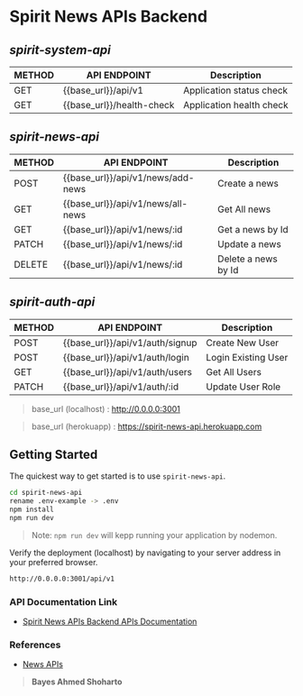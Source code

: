 # Spirit News APIs Backend

## _spirit-system-api_

| METHOD | API ENDPOINT                      | Description              |
| ------ | --------------------------------- | ------------------------ |
| GET    | {{base_url}}/api/v1               | Application status check |
| GET    | {{base_url}}/health-check         | Application health check |


## _spirit-news-api_

| METHOD | API ENDPOINT                      | Description              |
| ------ | --------------------------------- | ------------------------ |
| POST   | {{base_url}}/api/v1/news/add-news | Create a news            |
| GET    | {{base_url}}/api/v1/news/all-news | Get All news             |
| GET    | {{base_url}}/api/v1/news/:id      | Get a news by Id         |
| PATCH  | {{base_url}}/api/v1/news/:id      | Update a news            |
| DELETE | {{base_url}}/api/v1/news/:id      | Delete a news by Id      |

## _spirit-auth-api_

| METHOD | API ENDPOINT                      | Description              |
| ------ | --------------------------------- | ------------------------ |
| POST   | {{base_url}}/api/v1/auth/signup   | Create New User          |
| POST   | {{base_url}}/api/v1/auth/login    | Login Existing User      |
| GET    | {{base_url}}/api/v1/auth/users    | Get All Users            |
| PATCH  | {{base_url}}/api/v1/auth/:id      | Update User Role         |

> base_url (localhost) : http://0.0.0.0:3001

> base_url (herokuapp) : https://spirit-news-api.herokuapp.com

## Getting Started

The quickest way to get started is to use `spirit-news-api`.

```sh
cd spirit-news-api
rename .env-example -> .env
npm install
npm run dev
```

> Note: `npm run dev` will kepp running your application by nodemon.

Verify the deployment (localhost) by navigating to your server address in
your preferred browser.

```sh
http://0.0.0.0:3001/api/v1
```


### API Documentation Link

- [Spirit News APIs Backend APIs Documentation](https://documenter.getpostman.com/view/11968235/UVXqECiT)

### References

- [News APIs](https://newsapi.org/)

> **Bayes Ahmed Shoharto**
